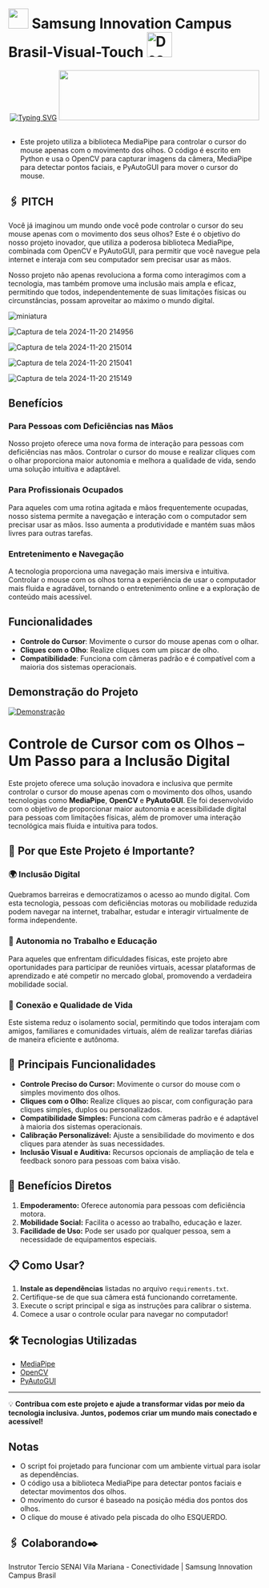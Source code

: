<div >
<h1> 
  <img width="40" height="40" src="https://cdn.jsdelivr.net/gh/devicons/devicon/icons/python/python-original.svg" />
    Samsung Innovation Campus Brasil-Visual-Touch
  <img src="https://github.com/user-attachments/assets/3b94c6d6-4440-4a15-9f08-7ca2091769c6" alt="Descrição da imagem" width="50" height="50">
    </h1>
</div>
      
<div align="center"> 
<a href="https://git.io/typing-svg"><img src="https://readme-typing-svg.demolab.com?font=Fira+Code&pause=1000&background=39000000&center=true&vCenter=true&width=435&lines=Visual-Touch;Samsung+Innovation+Campus+sic;Uma+Nova+Perspectiva+Da+Interação" alt="Typing SVG" /></a>
<img width='400' height='100' src="https://github.com/user-attachments/assets/480dcbb4-cef2-41ea-8dc4-27303433bb46" />
</div>
</div>
</div>
      
<br>

- Este projeto utiliza a biblioteca MediaPipe para controlar o cursor do mouse apenas com o movimento dos olhos. O código é escrito em Python e usa o OpenCV para capturar imagens da câmera, MediaPipe para detectar pontos faciais, e PyAutoGUI para mover o cursor do mouse.

## 🖇️ PITCH

Você já imaginou um mundo onde você pode controlar o cursor do seu mouse apenas com o movimento dos seus olhos? Este é o objetivo do nosso projeto inovador, que utiliza a poderosa biblioteca MediaPipe, combinada com OpenCV e PyAutoGUI, para permitir que você navegue pela internet e interaja com seu computador sem precisar usar as mãos.

Nosso projeto não apenas revoluciona a forma como interagimos com a tecnologia, mas também promove uma inclusão mais ampla e eficaz, permitindo que todos, independentemente de suas limitações físicas ou circunstâncias, possam aproveitar ao máximo o mundo digital.

![miniatura](https://github.com/user-attachments/assets/2773a9cb-524c-4a2e-9e55-3ba819aa6644)

![Captura de tela 2024-11-20 214956](https://github.com/user-attachments/assets/9824460e-8d72-415c-bc39-2dacdb91b3f6)

![Captura de tela 2024-11-20 215014](https://github.com/user-attachments/assets/08f43fd7-c281-403a-8e91-60dee0c4b810)

![Captura de tela 2024-11-20 215041](https://github.com/user-attachments/assets/c8e8a418-382a-4699-9c1b-db143f427f8c)

![Captura de tela 2024-11-20 215149](https://github.com/user-attachments/assets/27011b53-bf8f-413e-923f-9fbc3e8ee715)


## Benefícios

### Para Pessoas com Deficiências nas Mãos

Nosso projeto oferece uma nova forma de interação para pessoas com deficiências nas mãos. Controlar o cursor do mouse e realizar cliques com o olhar proporciona maior autonomia e melhora a qualidade de vida, sendo uma solução intuitiva e adaptável.

### Para Profissionais Ocupados

Para aqueles com uma rotina agitada e mãos frequentemente ocupadas, nosso sistema permite a navegação e interação com o computador sem precisar usar as mãos. Isso aumenta a produtividade e mantém suas mãos livres para outras tarefas.

### Entretenimento e Navegação

A tecnologia proporciona uma navegação mais imersiva e intuitiva. Controlar o mouse com os olhos torna a experiência de usar o computador mais fluida e agradável, tornando o entretenimento online e a exploração de conteúdo mais acessível.

## Funcionalidades

- **Controle do Cursor**: Movimente o cursor do mouse apenas com o olhar.
- **Cliques com o Olho**: Realize cliques com um piscar de olho.
- **Compatibilidade**: Funciona com câmeras padrão e é compatível com a maioria dos sistemas operacionais.

## Demonstração do Projeto

[![Demonstração](https://via.placeholder.com/300x100.png?text=Assistir+Vídeo)](https://www.youtube.com/watch?v=VWJLNymJehQ&t=20s)


# Controle de Cursor com os Olhos – Um Passo para a Inclusão Digital  

Este projeto oferece uma solução inovadora e inclusiva que permite controlar o cursor do mouse apenas com o movimento dos olhos, usando tecnologias como **MediaPipe**, **OpenCV** e **PyAutoGUI**. Ele foi desenvolvido com o objetivo de proporcionar maior autonomia e acessibilidade digital para pessoas com limitações físicas, além de promover uma interação tecnológica mais fluida e intuitiva para todos.  

## 🚀 **Por que Este Projeto é Importante?**  

### 🌍 **Inclusão Digital**  
Quebramos barreiras e democratizamos o acesso ao mundo digital. Com esta tecnologia, pessoas com deficiências motoras ou mobilidade reduzida podem navegar na internet, trabalhar, estudar e interagir virtualmente de forma independente.  

### 💼 **Autonomia no Trabalho e Educação**  
Para aqueles que enfrentam dificuldades físicas, este projeto abre oportunidades para participar de reuniões virtuais, acessar plataformas de aprendizado e até competir no mercado global, promovendo a verdadeira mobilidade social.  

### 🤝 **Conexão e Qualidade de Vida**  
Este sistema reduz o isolamento social, permitindo que todos interajam com amigos, familiares e comunidades virtuais, além de realizar tarefas diárias de maneira eficiente e autônoma.  

## 🧩 **Principais Funcionalidades**  

- **Controle Preciso do Cursor:** Movimente o cursor do mouse com o simples movimento dos olhos.  
- **Cliques com o Olho:** Realize cliques ao piscar, com configuração para cliques simples, duplos ou personalizados.  
- **Compatibilidade Simples:** Funciona com câmeras padrão e é adaptável à maioria dos sistemas operacionais.  
- **Calibração Personalizável:** Ajuste a sensibilidade do movimento e dos cliques para atender às suas necessidades.  
- **Inclusão Visual e Auditiva:** Recursos opcionais de ampliação de tela e feedback sonoro para pessoas com baixa visão.  

## 🌟 **Benefícios Diretos**  

1. **Empoderamento:** Oferece autonomia para pessoas com deficiência motora.  
2. **Mobilidade Social:** Facilita o acesso ao trabalho, educação e lazer.  
3. **Facilidade de Uso:** Pode ser usado por qualquer pessoa, sem a necessidade de equipamentos especiais.  

## 📋 **Como Usar?**  

1. **Instale as dependências** listadas no arquivo `requirements.txt`.  
2. Certifique-se de que sua câmera está funcionando corretamente.  
3. Execute o script principal e siga as instruções para calibrar o sistema.  
4. Comece a usar o controle ocular para navegar no computador!  

## 🛠️ **Tecnologias Utilizadas**  
- [MediaPipe](https://google.github.io/mediapipe/)  
- [OpenCV](https://opencv.org/)  
- [PyAutoGUI](https://pyautogui.readthedocs.io/)  

---

💡 **Contribua com este projeto e ajude a transformar vidas por meio da tecnologia inclusiva. Juntos, podemos criar um mundo mais conectado e acessível!**  



## Notas

- O script foi projetado para funcionar com um ambiente virtual para isolar as dependências.
- O código usa a biblioteca MediaPipe para detectar pontos faciais e detectar movimentos dos olhos.
- O movimento do cursor é baseado na posição média dos pontos dos olhos.
- O clique do mouse é ativado pela piscada do olho ESQUERDO.



<!--
## Problemas Conhecidos

Problemas de Detecção: O desempenho pode variar com diferentes condições de iluminação e configuração de hardware.
Limitação de Arquivos Grandes: Se você encontrar erros relacionados a arquivos grandes ao usar Git, considere o uso do Git Large File Storage (LFS).

## Contribuições

Se você encontrar problemas ou desejar melhorar o código, sinta-se à vontade para abrir um [issue]https://github.com/alanmmartins/SIC-Visual-Touch/issues) ou enviar um pull request.

## Licença

Este projeto está licenciado sob a [MIT License](LICENSE).
-->


## 🖇️ Colaborando✒️
Instrutor Tercio SENAI Vila Mariana - Conectividade | Samsung Innovation Campus Brasil

